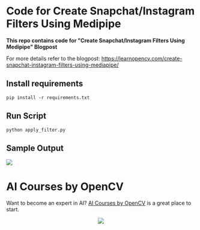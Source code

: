 # Code for Create Snapchat/Instagram Filters Using Medipipe

**This repo contains code for "Create Snapchat/Instagram Filters Using Medipipe" Blogpost**


For more details refer to the blogpost: https://learnopencv.com/create-snapchat-instagram-filters-using-mediapipe/

## Install requirements
```
pip install -r requirements.txt
```

## Run Script
```
python apply_filter.py
```

## Sample Output

![](https://learnopencv.com/wp-content/uploads/2022/04/Create-Snapchat-Filters-using-MediaPipe.gif)

# AI Courses by OpenCV

Want to become an expert in AI? [AI Courses by OpenCV](https://opencv.org/courses/) is a great place to start. 

<a href="https://opencv.org/courses/">
<p align="center"> 
<img src="https://www.learnopencv.com/wp-content/uploads/2020/04/AI-Courses-By-OpenCV-Github.png">
</p>
</a>
